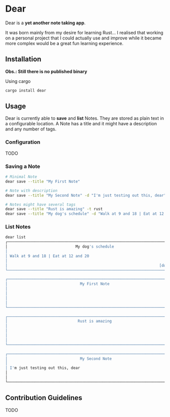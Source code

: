# Dear

Dear is a **yet another note taking app**.

It was born mainly from my desire for learning Rust... I realised that working on a personal project that I could actually use and improve while it became more complex would be a great fun learning experience.

## Installation

**Obs.: Still there is no published binary**

Using cargo
```bash
cargo install dear
```

## Usage

Dear is currently able to **save** and **list** Notes. They are stored as plain text in a configurable location.
A Note has a title and it might have a description and any number of tags.

### Configuration

TODO

### Saving a Note

```bash
# Minimal Note
dear save --title "My First Note"

# Note with description
dear save --title "My Second Note" -d "I'm just testing out this, dear"

# Notes might have several tags
dear save --title "Rust is amazing" -t rust
dear save --title "My dog's schedule" -d "Walk at 9 and 18 | Eat at 12 and 20" -t dog -t home
```

### List Notes

```bash
dear list
┌──────────────────────────────────────────────────────────────────────────────┐
│                              My dog's schedule                               │
│                                                                              │
│ Walk at 9 and 18 | Eat at 12 and 20                                          │
│                                                                              │
│                                                                   [dog][home]│
└──────────────────────────────────────────────────────────────────────────────┘

┌──────────────────────────────────────────────────────────────────────────────┐
│                                My First Note                                 │
│                                                                              │
│                                                                              │
│                                                                              │
│                                                                              │
└──────────────────────────────────────────────────────────────────────────────┘

┌──────────────────────────────────────────────────────────────────────────────┐
│                               Rust is amazing                                │
│                                                                              │
│                                                                              │
│                                                                              │
│                                                                        [rust]│
└──────────────────────────────────────────────────────────────────────────────┘

┌──────────────────────────────────────────────────────────────────────────────┐
│                                My Second Note                                │
│                                                                              │
│ I'm just testing out this, dear                                              │
│                                                                              │
│                                                                              │
└──────────────────────────────────────────────────────────────────────────────┘
```

## Contribution Guidelines

TODO
